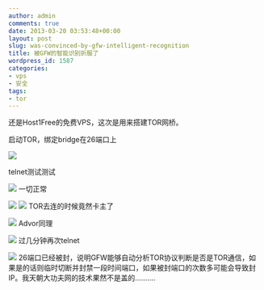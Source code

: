 ```yaml
---
author: admin
comments: true
date: 2013-03-20 03:53:48+00:00
layout: post
slug: was-convinced-by-gfw-intelligent-recognition
title: 被GFW的智能识别折服了
wordpress_id: 1587
categories:
- vps
- 安全
tags:
- tor
---
```


还是Host1Free的免费VPS，这次是用来搭建TOR网桥。

启动TOR，绑定bridge在26端口上

[![](http://cctvsmg-wordpress.stor.sinaapp.com/uploads/2013/03/tor1.png)](http://cctvsmg-wordpress.stor.sinaapp.com/uploads/2013/03/tor1.png)
<!-- more -->
telnet测试测试

[![](http://cctvsmg-wordpress.stor.sinaapp.com/uploads/2013/03/tor2.png)](http://cctvsmg-wordpress.stor.sinaapp.com/uploads/2013/03/tor2.png)
一切正常

[![](http://cctvsmg-wordpress.stor.sinaapp.com/uploads/2013/03/tor3.png)](http://cctvsmg-wordpress.stor.sinaapp.com/uploads/2013/03/tor3.png)
[![](http://cctvsmg-wordpress.stor.sinaapp.com/uploads/2013/03/tor4.png)](http://cctvsmg-wordpress.stor.sinaapp.com/uploads/2013/03/tor4.png)
TOR去连的时候竟然卡主了

[![](http://cctvsmg-wordpress.stor.sinaapp.com/uploads/2013/03/tor5.png)](http://cctvsmg-wordpress.stor.sinaapp.com/uploads/2013/03/tor5.png)
Advor同理

[![](http://cctvsmg-wordpress.stor.sinaapp.com/uploads/2013/03/tor6.png)](http://cctvsmg-wordpress.stor.sinaapp.com/uploads/2013/03/tor6.png)
过几分钟再次telnet

[![](http://cctvsmg-wordpress.stor.sinaapp.com/uploads/2013/03/tor7.png)](http://cctvsmg-wordpress.stor.sinaapp.com/uploads/2013/03/tor7.png)
26端口已经被封，说明GFW能够自动分析TOR协议判断是否是TOR通信，如果是的话则临时切断并封禁一段时间端口，如果被封端口的次数多可能会导致封IP。我天朝大功夫网的技术果然不是盖的..........
